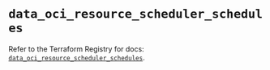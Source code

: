 # `data_oci_resource_scheduler_schedules`

Refer to the Terraform Registry for docs: [`data_oci_resource_scheduler_schedules`](https://registry.terraform.io/providers/hashicorp/oci/7.19.0/docs/data-sources/resource_scheduler_schedules).
